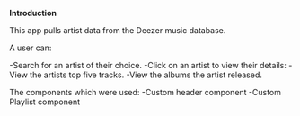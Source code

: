 **Introduction**

This app pulls artist data from the Deezer music database.

A user can:

-Search for an artist of their choice.
-Click on an artist to view their details:
-View the artists top five tracks.
-View the albums the artist released.

The components which were used:
-Custom header component
-Custom Playlist component
